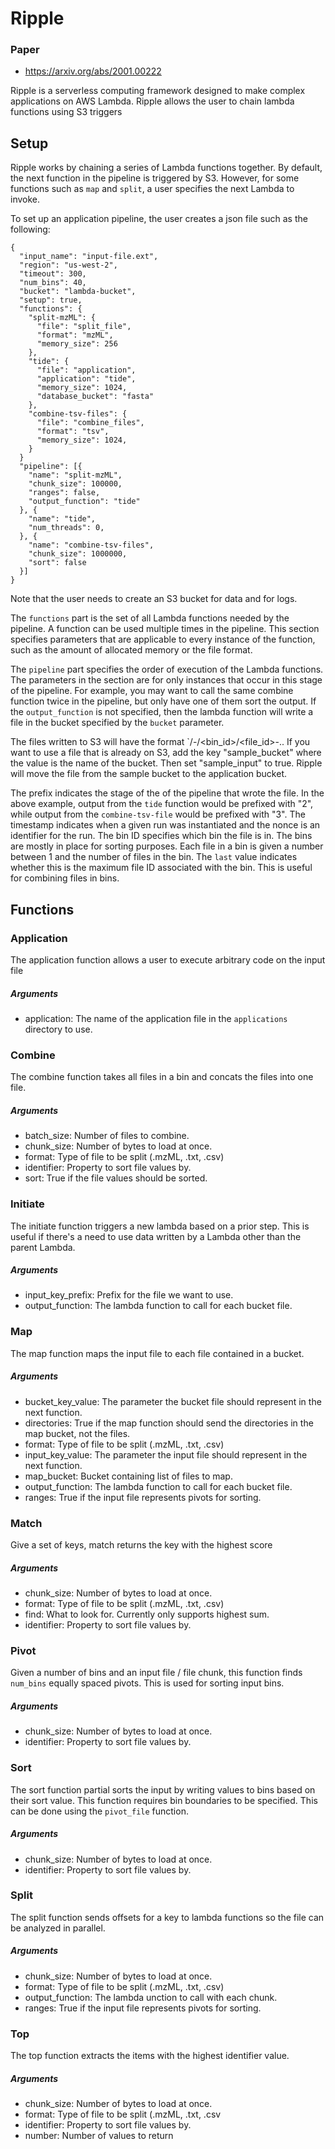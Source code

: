 # Ripple

### Paper
* https://arxiv.org/abs/2001.00222

Ripple is a serverless computing framework designed to make complex applications on AWS Lambda.
Ripple allows the user to chain lambda functions using S3 triggers 

## Setup
Ripple works by chaining a series of Lambda functions together.
By default, the next function in the pipeline is triggered by S3.
However, for some functions such as `map` and `split`, a user specifies the next Lambda to invoke.

To set up an application pipeline, the user creates a json file such as the following:
```
{
  "input_name": "input-file.ext",
  "region": "us-west-2",
  "timeout": 300,
  "num_bins": 40,
  "bucket": "lambda-bucket",
  "setup": true,
  "functions": {
    "split-mzML": {
      "file": "split_file",
      "format": "mzML",
      "memory_size": 256
    },
    "tide": {
      "file": "application",
      "application": "tide",
      "memory_size": 1024,
      "database_bucket": "fasta"
    },
    "combine-tsv-files": {
      "file": "combine_files",
      "format": "tsv",
      "memory_size": 1024,
    }
  }
  "pipeline": [{
    "name": "split-mzML",
    "chunk_size": 100000,
    "ranges": false,
    "output_function": "tide"
  }, {
    "name": "tide",
    "num_threads": 0,
  }, {
    "name": "combine-tsv-files",
    "chunk_size": 1000000,
    "sort": false
  }]
}
```

Note that the user needs to create an S3 bucket for data and for logs.

The `functions` part is the set of all Lambda functions needed by the pipeline.
A function can be used multiple times in the pipeline.
This section specifies parameters that are applicable to every instance of the function, such as the amount of allocated memory or the file format.

The `pipeline` part specifies the order of execution of the Lambda functions.
The parameters in the section are for only instances that occur in this stage of the pipeline.
For example, you may want to call the same combine function twice in the pipeline, but only have one of them sort the output.
If the `output_function` is not specified, then the lambda function will write a file in the bucket specified by the `bucket` parameter.

The files written to S3 will have the format `<prefix>/<timestamp>-<nonce>/<bin_id>/<file_id>-<last>.<ext>.
If you want to use a file that is already on S3, add the key "sample_bucket" where the value is the name of the bucket. Then set "sample_input" to true.
Ripple will move the file from the sample bucket to the application bucket.

The prefix indicates the stage of the of the pipeline that wrote the file.
In the above example, output from the `tide` function would be prefixed with "2", while output from the `combine-tsv-file` would be prefixed with "3".
The timestamp indicates when a given run was instantiated and the nonce is an identifier for the run.
The bin ID specifies which bin the file is in. The bins are mostly in place for sorting purposes.
Each file in a bin is given a number between 1 and the number of files in the bin.
The `last` value indicates whether this is the maximum file ID associated with the bin. This is useful for combining files in bins.

## Functions
### Application
The application function allows a user to execute arbitrary code on the input file
##### Arguments
* application: The name of the application file in the `applications` directory to use.

### Combine
The combine function takes all files in a bin and concats the files into one file.
##### Arguments
* batch_size: Number of files to combine.
* chunk_size: Number of bytes to load at once.
* format: Type of file to be split (.mzML, .txt, .csv)
* identifier: Property to sort file values by.
* sort: True if the file values should be sorted.

### Initiate
The initiate function triggers a new lambda based on a prior step.
This is useful if there's a need to use data written by a Lambda other than the parent Lambda.
##### Arguments
* input_key_prefix: Prefix for the file we want to use.
* output_function: The lambda function to call for each bucket file.

### Map
The map function maps the input file to each file contained in a bucket.
##### Arguments
* bucket_key_value: The parameter the bucket file should represent in the next function.
* directories: True if the map function should send the directories in the map bucket, not the files.
* format: Type of file to be split (.mzML, .txt, .csv)
* input_key_value: The parameter the input file should represent in the next function.
* map_bucket: Bucket containing list of files to map.
* output_function: The lambda function to call for each bucket file.
* ranges: True if the input file represents pivots for sorting.

### Match
Give a set of keys, match returns the key with the highest score
##### Arguments
* chunk_size: Number of bytes to load at once.
* format: Type of file to be split (.mzML, .txt, .csv)
* find: What to look for. Currently only supports highest sum.
* identifier: Property to sort file values by.

### Pivot
Given a number of bins and an input file / file chunk, this function finds `num_bins` equally spaced pivots.
This is used for sorting input bins.
##### Arguments
* chunk_size: Number of bytes to load at once.
* identifier: Property to sort file values by.

### Sort
The sort function partial sorts the input by writing values to bins based on their sort value.
This function requires bin boundaries to be specified. This can be done using the `pivot_file` function.
##### Arguments
* chunk_size: Number of bytes to load at once.
* identifier: Property to sort file values by.

### Split
The split function sends offsets for a key to lambda functions so the file can be analyzed in parallel.
##### Arguments
* chunk_size: Number of bytes to load at once.
* format: Type of file to be split (.mzML, .txt, .csv)
* output_function: The lambda unction to call with each chunk.
* ranges: True if the input file represents pivots for sorting.

### Top
The top function extracts the items with the highest identifier value.
##### Arguments
* chunk_size: Number of bytes to load at once.
* format: Type of file to be split (.mzML, .txt, .csv
* identifier: Property to sort file values by.
* number: Number of values to return
